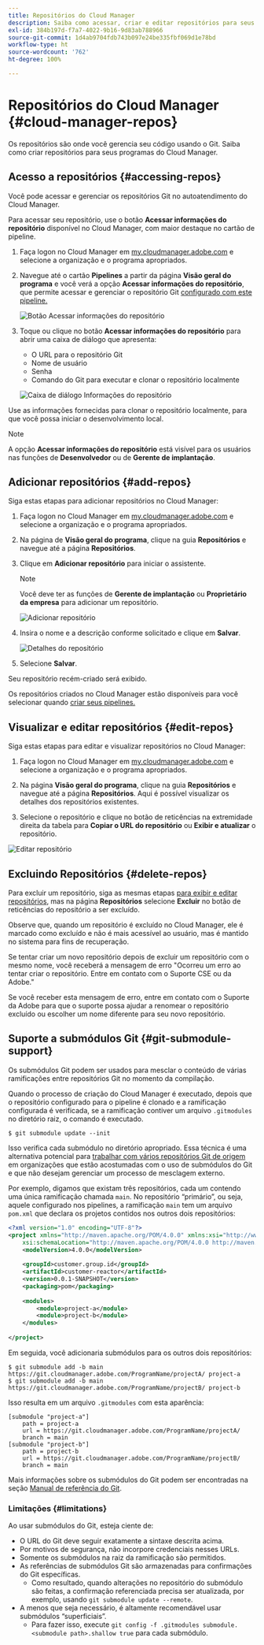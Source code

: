 ```yaml
---
title: Repositórios do Cloud Manager
description: Saiba como acessar, criar e editar repositórios para seus programas do Cloud Manager.
exl-id: 384b197d-f7a7-4022-9b16-9d83ab788966
source-git-commit: 1d4ab9704fdb743b097e24be335fbf069d1e78bd
workflow-type: ht
source-wordcount: '762'
ht-degree: 100%

---
```



# Repositórios do Cloud Manager {#cloud-manager-repos}

Os repositórios são onde você gerencia seu código usando o Git. Saiba como criar repositórios para seus programas do Cloud Manager.

## Acesso a repositórios {#accessing-repos}

Você pode acessar e gerenciar os repositórios Git no autoatendimento do Cloud Manager.

Para acessar seu repositório, use o botão **Acessar informações do repositório** disponível no Cloud Manager, com maior destaque no cartão de pipeline.

1. Faça logon no Cloud Manager em [my.cloudmanager.adobe.com](https://my.cloudmanager.adobe.com) e selecione a organização e o programa apropriados.

1. Navegue até o cartão **Pipelines** a partir da página **Visão geral do programa** e você verá a opção **Acessar informações do repositório**, que permite acessar e gerenciar o repositório Git [configurado com este pipeline.](/help/using/production-pipelines.md)

   ![Botão Acessar informações do repositório](/help/assets/access-repo1.png)

1. Toque ou clique no botão **Acessar informações do repositório** para abrir uma caixa de diálogo que apresenta:

   * O URL para o repositório Git
   * Nome de usuário
   * Senha
   * Comando do Git para executar e clonar o repositório localmente

   ![Caixa de diálogo Informações do repositório](/help/assets/access-repo-create.png)

Use as informações fornecidas para clonar o repositório localmente, para que você possa iniciar o desenvolvimento local.

>[!NOTE]
>
>A opção **Acessar informações do repositório** está visível para os usuários nas funções de **Desenvolvedor** ou de **Gerente de implantação**.

## Adicionar repositórios {#add-repos}

Siga estas etapas para adicionar repositórios no Cloud Manager:

1. Faça logon no Cloud Manager em [my.cloudmanager.adobe.com](https://my.cloudmanager.adobe.com) e selecione a organização e o programa apropriados.

1. Na página de **Visão geral do programa**, clique na guia **Repositórios** e navegue até a página **Repositórios**.

1. Clique em **Adicionar repositório** para iniciar o assistente.

   >[!NOTE]
   >
   >Você deve ter as funções de **Gerente de implantação** ou **Proprietário da empresa** para adicionar um repositório.

   ![Adicionar repositório](/help/assets/create-repo2.png)

1. Insira o nome e a descrição conforme solicitado e clique em **Salvar**.

   ![Detalhes do repositório](/help/assets/repo-1.png)

1. Selecione **Salvar**.

Seu repositório recém-criado será exibido.

Os repositórios criados no Cloud Manager estão disponíveis para você selecionar quando [criar seus pipelines.](/help/overview/ci-cd-pipelines.md)

## Visualizar e editar repositórios {#edit-repos}

Siga estas etapas para editar e visualizar repositórios no Cloud Manager:

1. Faça logon no Cloud Manager em [my.cloudmanager.adobe.com](https://my.cloudmanager.adobe.com) e selecione a organização e o programa apropriados.

1. Na página **Visão geral do programa**, clique na guia **Repositórios** e navegue até a página **Repositórios**. Aqui é possível visualizar os detalhes dos repositórios existentes.

1. Selecione o repositório e clique no botão de reticências na extremidade direita da tabela para **Copiar o URL do repositório** ou **Exibir e atualizar** o repositório.

![Editar repositório](/help/assets/create-repo3.png)

## Excluindo Repositórios {#delete-repos}

Para excluir um repositório, siga as mesmas etapas [para exibir e editar repositórios](#edit-repos), mas na página **Repositórios** selecione **Excluir** no botão de reticências do repositório a ser excluído.

Observe que, quando um repositório é excluído no Cloud Manager, ele é marcado como excluído e não é mais acessível ao usuário, mas é mantido no sistema para fins de recuperação.

Se tentar criar um novo repositório depois de excluir um repositório com o mesmo nome, você receberá a mensagem de erro &quot;Ocorreu um erro ao tentar criar o repositório. Entre em contato com o Suporte CSE ou da Adobe.&quot;

Se você receber esta mensagem de erro, entre em contato com o Suporte da Adobe para que o suporte possa ajudar a renomear o repositório excluído ou escolher um nome diferente para seu novo repositório.

## Suporte a submódulos Git {#git-submodule-support}

Os submódulos Git podem ser usados para mesclar o conteúdo de várias ramificações entre repositórios Git no momento da compilação.

Quando o processo de criação do Cloud Manager é executado, depois que o repositório configurado para o pipeline é clonado e a ramificação configurada é verificada, se a ramificação contiver um arquivo `.gitmodules` no diretório raiz, o comando é executado.

```
$ git submodule update --init
```

Isso verifica cada submódulo no diretório apropriado. Essa técnica é uma alternativa potencial para [trabalhar com vários repositórios Git de origem](/help/managing-code/multiple-git-repos.md) em organizações que estão acostumadas com o uso de submódulos do Git e que não desejam gerenciar um processo de mesclagem externo.

Por exemplo, digamos que existam três repositórios, cada um contendo uma única ramificação chamada `main`. No repositório “primário”, ou seja, aquele configurado nos pipelines, a ramificação `main` tem um arquivo `pom.xml` que declara os projetos contidos nos outros dois repositórios:

```xml
<?xml version="1.0" encoding="UTF-8"?>
<project xmlns="http://maven.apache.org/POM/4.0.0" xmlns:xsi="http://www.w3.org/2001/XMLSchema-instance"
    xsi:schemaLocation="http://maven.apache.org/POM/4.0.0 http://maven.apache.org/maven-v4_0_0.xsd">
    <modelVersion>4.0.0</modelVersion>
   
    <groupId>customer.group.id</groupId>
    <artifactId>customer-reactor</artifactId>
    <version>0.0.1-SNAPSHOT</version>
    <packaging>pom</packaging>
   
    <modules>
        <module>project-a</module>
        <module>project-b</module>
    </modules>
   
</project>
```

Em seguida, você adicionaria submódulos para os outros dois repositórios:

```shell
$ git submodule add -b main https://git.cloudmanager.adobe.com/ProgramName/projectA/ project-a
$ git submodule add -b main https://git.cloudmanager.adobe.com/ProgramName/projectB/ project-b
```

Isso resulta em um arquivo `.gitmodules` com esta aparência:

```text
[submodule "project-a"]
    path = project-a
    url = https://git.cloudmanager.adobe.com/ProgramName/projectA/
    branch = main
[submodule "project-b"]
    path = project-b
    url = https://git.cloudmanager.adobe.com/ProgramName/projectB/
    branch = main
```

Mais informações sobre os submódulos do Git podem ser encontradas na seção [Manual de referência do Git](https://git-scm.com/book/en/v2/Git-Tools-Submodules).

### Limitações           {#limitations}

Ao usar submódulos do Git, esteja ciente de:

* O URL do Git deve seguir exatamente a sintaxe descrita acima.
* Por motivos de segurança, não incorpore credenciais nesses URLs.
* Somente os submódulos na raiz da ramificação são permitidos.
* As referências de submódulos Git são armazenadas para confirmações do Git específicas.
   * Como resultado, quando alterações no repositório do submódulo são feitas, a confirmação referenciada precisa ser atualizada, por exemplo, usando `git submodule update --remote`.
* A menos que seja necessário, é altamente recomendável usar submódulos “superficiais”.
   * Para fazer isso, execute `git config -f .gitmodules submodule.<submodule path>.shallow true` para cada submódulo.
